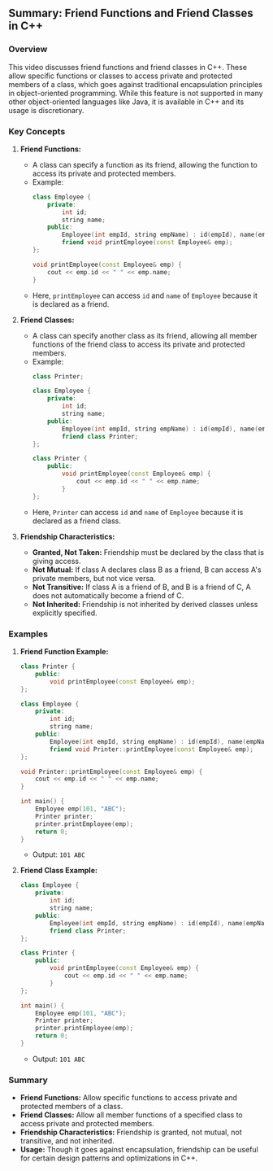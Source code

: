 ## Summary: Friend Functions and Friend Classes in C++

### Overview
This video discusses friend functions and friend classes in C++. These allow specific functions or classes to access private and protected members of a class, which goes against traditional encapsulation principles in object-oriented programming. While this feature is not supported in many other object-oriented languages like Java, it is available in C++ and its usage is discretionary.

### Key Concepts

1. **Friend Functions:**
   - A class can specify a function as its friend, allowing the function to access its private and protected members.
   - Example:
     ```cpp
     class Employee {
         private:
             int id;
             string name;
         public:
             Employee(int empId, string empName) : id(empId), name(empName) {}
             friend void printEmployee(const Employee& emp);
     };
     
     void printEmployee(const Employee& emp) {
         cout << emp.id << " " << emp.name;
     }
     ```
   - Here, `printEmployee` can access `id` and `name` of `Employee` because it is declared as a friend.

2. **Friend Classes:**
   - A class can specify another class as its friend, allowing all member functions of the friend class to access its private and protected members.
   - Example:
     ```cpp
     class Printer;
     
     class Employee {
         private:
             int id;
             string name;
         public:
             Employee(int empId, string empName) : id(empId), name(empName) {}
             friend class Printer;
     };

     class Printer {
         public:
             void printEmployee(const Employee& emp) {
                 cout << emp.id << " " << emp.name;
             }
     };
     ```
   - Here, `Printer` can access `id` and `name` of `Employee` because it is declared as a friend class.

3. **Friendship Characteristics:**
   - **Granted, Not Taken:** Friendship must be declared by the class that is giving access.
   - **Not Mutual:** If class A declares class B as a friend, B can access A's private members, but not vice versa.
   - **Not Transitive:** If class A is a friend of B, and B is a friend of C, A does not automatically become a friend of C.
   - **Not Inherited:** Friendship is not inherited by derived classes unless explicitly specified.

### Examples

1. **Friend Function Example:**
   ```cpp
   class Printer {
       public:
           void printEmployee(const Employee& emp);
   };

   class Employee {
       private:
           int id;
           string name;
       public:
           Employee(int empId, string empName) : id(empId), name(empName) {}
           friend void Printer::printEmployee(const Employee& emp);
   };

   void Printer::printEmployee(const Employee& emp) {
       cout << emp.id << " " << emp.name;
   }

   int main() {
       Employee emp(101, "ABC");
       Printer printer;
       printer.printEmployee(emp);
       return 0;
   }
   ```
   - Output: `101 ABC`

2. **Friend Class Example:**
   ```cpp
   class Employee {
       private:
           int id;
           string name;
       public:
           Employee(int empId, string empName) : id(empId), name(empName) {}
           friend class Printer;
   };

   class Printer {
       public:
           void printEmployee(const Employee& emp) {
               cout << emp.id << " " << emp.name;
           }
   };

   int main() {
       Employee emp(101, "ABC");
       Printer printer;
       printer.printEmployee(emp);
       return 0;
   }
   ```
   - Output: `101 ABC`

### Summary
- **Friend Functions:** Allow specific functions to access private and protected members of a class.
- **Friend Classes:** Allow all member functions of a specified class to access private and protected members.
- **Friendship Characteristics:** Friendship is granted, not mutual, not transitive, and not inherited.
- **Usage:** Though it goes against encapsulation, friendship can be useful for certain design patterns and optimizations in C++.
